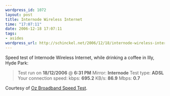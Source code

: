 ```yaml
--- 
wordpress_id: 1072
layout: post
title: Internode Wireless Internet
time: "17:07:11"
date: 2006-12-18 17:07:11
tags: 
- asides
wordpress_url: http://schinckel.net/2006/12/18/internode-wireless-internet/
---
```

Speed test of Internode Wireless Internet, while drinking a coffee in Illy, Hyde Park: 

> Test run on **18/12/2006** @ **6:31 PM** Mirror: **Internode** Test type: **ADSL** Your connection speed: kbps: **695.2** KB/s: **86.9** Mbps: **0.7**

Courtesy of [Oz Broadband Speed Test][1]. 

   [1]: http://www.ozspeedtest.com/tools_speed.shtml

